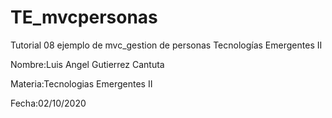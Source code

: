 # TE_mvcpersonas
Tutorial 08 ejemplo de mvc_gestion de personas Tecnologías Emergentes II

Nombre:Luis Angel Gutierrez Cantuta

Materia:Tecnologias Emergentes II

Fecha:02/10/2020
